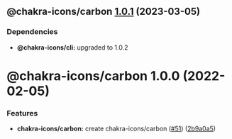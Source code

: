 ## @chakra-icons/carbon [1.0.1](https://github.com/kodingdotninja/chakra-icons/compare/@chakra-icons/carbon@1.0.0...@chakra-icons/carbon@1.0.1) (2023-03-05)

### Dependencies

- **@chakra-icons/cli:** upgraded to 1.0.2

# @chakra-icons/carbon 1.0.0 (2022-02-05)

### Features

- **chakra-icons/carbon:** create chakra-icons/carbon ([#51](https://github.com/kodingdotninja/chakra-icons/issues/51)) ([2b9a0a5](https://github.com/kodingdotninja/chakra-icons/commit/2b9a0a5cfaf15ad6a2cf0fc20f95d13914eff56d))
